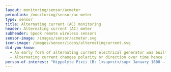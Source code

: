 ```yaml
---
layout: monitoring/sensor/acmeter
permalink: /monitoring/sensor/ac-meter
type: sensor
title: Alternating current (AC) monitoring
header: Alternating current (AC) meter
subheader: Spook remote wireless sensors
sensor-image: /images/sensor/acmeter.svg
icon-image: /images/sensor/icons/alternatingcurrent.svg
did-you-know:
  - An early form of alternating current electrical generator was built in 1832 by a French instrument maker called Hippolyte Pixii. Based in Paris, France; Pixii did not fully understand electromagnetic induction, however his alternating current electrical generator was the blue print for many more devices, each gaining more sophistication as they learned from the predecessors.
  - Alternating current changes polarity or direction over time hence its name but it is considered more dangerous than direct current. However, alternating current is much more efficient and makes the transmission of electrical power over great distances very economical.
person-of-interest: "Hippolyte Pixii (B: 1<sup>st</sup> January 1808 – D: 1<sup>st</sup> January 1835)"
---
```

